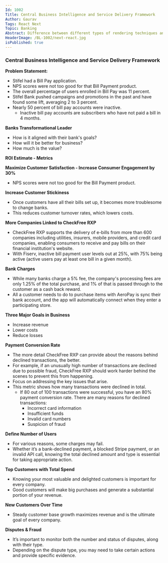 ```yaml
---
Id: 1002
Title: Central Business Intelligence and Service Delivery Framework
Author: Gaurav
Tags: React Next
Topic: Banking
Abstract: Difference between different types of rendering techniques and advantage of Next.js over React.js.
HeaderImage: /BL-1002/next-react.jpg
isPublished: true
---
```


### Central Business Intelligence and Service Delivery Framework

**Problem Statement:**

- Stifel had a Bill Pay application.
- NPS scores were not too good for that Bill Payment product.
- The overall percentage of users enrolled in Bill Pay was 11 percent.
- Stifel Bank pushed campaigns and promotions in the past and have found some lift, averaging 2 to 3 percent.
- Nearly 50 percent of bill pay accounts were inactive.  
  - Inactive bill pay accounts are subscribers who have not paid a bill in 4 months.

**Banks Transformational Leader**

- How is it aligned with their bank's goals?
- How will it be better for business?
- How much is the value?

**ROI Estimate - Metrics**

**Maximize Customer Satisfaction - Increase Consumer Engagement by 30%**

- NPS scores were not too good for the Bill Payment product.

**Increase Customer Stickiness**

- Once customers have all their bills set up, it becomes more troublesome to change banks.
- This reduces customer turnover rates, which lowers costs.

**More Companies Linked to CheckFree RXP**

- CheckFree RXP supports the delivery of e-bills from more than 600 companies including utilities, insurers, mobile providers, and credit card companies, enabling consumers to receive and pay bills on their financial institution's website.
- With Fiserv, inactive bill payment user levels out at 25%, with 75% being active (active users pay at least one bill in a given month).

**Bank Charges**

- While many banks charge a 5% fee, the company's processing fees are only 1.25% of the total purchase, and 1% of that is passed through to the customer as a cash back reward.
- All a customer needs to do to purchase items with AeroPay is sync their bank account, and the app will automatically connect when they enter a participating store.

**Three Major Goals in Business**

- Increase revenue
- Lower costs
- Reduce losses

**Payment Conversion Rate**

- The more detail CheckFree RXP can provide about the reasons behind declined transactions, the better.
- For example, if an unusually high number of transactions are declined due to possible fraud, CheckFree RXP should work harder behind the scenes to prevent this from happening.
- Focus on addressing the key issues that arise.
- This metric shows how many transactions were declined in total.
  - If 80 out of 100 transactions were successful, you have an 80% payment conversion rate. There are many reasons for declined transactions:
    - Incorrect card information
    - Insufficient funds
    - Invalid card numbers
    - Suspicion of fraud

**Define Number of Users**

- For various reasons, some charges may fail. 
- Whether it’s a bank-declined payment, a blocked Stripe payment, or an invalid API call, knowing the total declined amount and type is essential for taking appropriate action.

**Top Customers with Total Spend**

- Knowing your most valuable and delighted customers is important for every company.
- Good customers will make big purchases and generate a substantial portion of your revenue.

**New Customers Over Time**

- Steady customer base growth maximizes revenue and is the ultimate goal of every company.

**Disputes & Fraud**

- It’s important to monitor both the number and status of disputes, along with their type.
- Depending on the dispute type, you may need to take certain actions and provide specific evidence.

